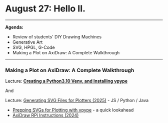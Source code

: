 # August 27: Hello II.


---

**Agenda:**

* Review of students' DIY Drawing Machines
* Generative Art
* SVG, HPGL, G-Code
* Making a Plot on AxiDraw: A Complete Walkthrough

--- 

### Making a Plot on AxiDraw: A Complete Walkthrough


Lecture: [**Creating a Python3.10 Venv, and Installing vpype**](https://github.com/golanlevin/DrawingWithMachines/blob/main/generating_svg/python/README.md#1-creating-a-suitable-python310-virtual-environment)

And

Lecture: [Generating SVG Files for Plotters (2025)](https://github.com/golanlevin/DrawingWithMachines/tree/main/generating_svg) - JS / Python / Java
* [Prepping SVGs for Plotting with vpype](https://github.com/golanlevin/DrawingWithMachines/blob/main/generating_svg/vpype_svg_prep/README.md) - a quick lookahead
* [AxiDraw RPi Instructions (2024)](https://github.com/golanlevin/DrawingWithMachines/blob/main/rpi_standalone/README.md)


